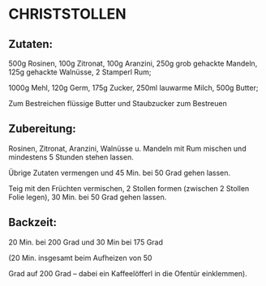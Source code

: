 # CHRISTSTOLLEN

## Zutaten:

500g Rosinen, 100g Zitronat, 100g Aranzini, 250g grob gehackte Mandeln,
125g gehackte Walnüsse, 2 Stamperl Rum;

1000g Mehl, 120g Germ, 175g Zucker, 250ml lauwarme Milch, 500g Butter;

Zum Bestreichen flüssige Butter und Staubzucker zum Bestreuen

## Zubereitung:

Rosinen, Zitronat, Aranzini, Walnüsse u. Mandeln mit Rum mischen und
mindestens 5 Stunden stehen lassen.

Übrige Zutaten vermengen und 45 Min. bei 50 Grad gehen lassen.

Teig mit den Früchten vermischen, 2 Stollen formen (zwischen 2 Stollen
Folie legen), 30 Min. bei 50 Grad gehen lassen.

## Backzeit:

20 Min. bei 200 Grad und 30 Min bei 175 Grad

(20 Min. insgesamt beim Aufheizen von 50

Grad auf 200 Grad – dabei ein Kaffeelöfferl in die Ofentür einklemmen).

